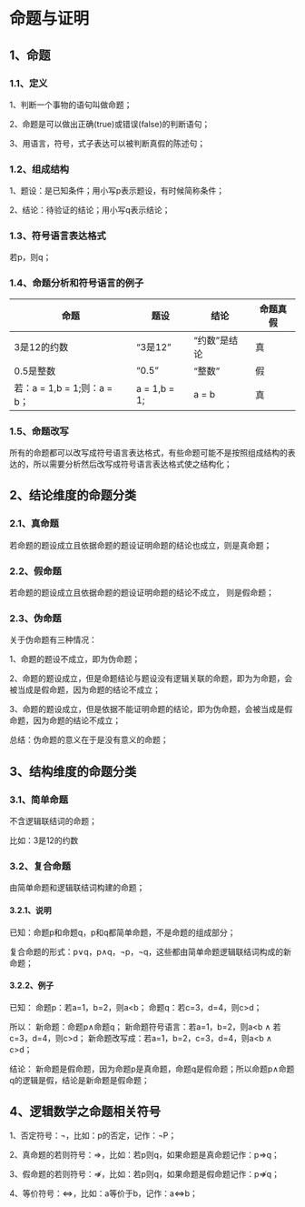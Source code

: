 # 命题与证明

## 1、命题
### 1.1、定义
1、判断一个事物的语句叫做命题；

2、命题是可以做出正确(true)或错误(false)的判断语句；

3、用语言，符号，式子表达可以被判断真假的陈述句；

### 1.2、组成结构
1、题设：是已知条件；用小写p表示题设，有时候简称条件；

2、结论：待验证的结论；用小写q表示结论；

### 1.3、符号语言表达格式
若p，则q；

### 1.4、命题分析和符号语言的例子

| 命题 | 题设 | 结论 | 命题真假 |
|---|---|---|---|
| 3是12的约数 | “3是12” | “约数”是结论 | 真 |
| 0.5是整数 | “0.5” | “整数” | 假 |
| 若：a = 1,b = 1;则：a = b；| a = 1,b = 1; | a = b | 真 |

### 1.5、命题改写
所有的命题都可以改写成符号语言表达格式，有些命题可能不是按照组成结构的表达的，所以需要分析然后改写成符号语言表达格式使之结构化；

## 2、结论维度的命题分类

### 2.1、真命题
若命题的题设成立且依据命题的题设证明命题的结论也成立，则是真命题；

### 2.2、假命题
若命题的题设成立且依据命题的题设证明命题的结论不成立，
则是假命题；

### 2.3、伪命题
关于伪命题有三种情况：

1、命题的题设不成立，即为伪命题；

2、命题的题设成立，但是命题结论与题设没有逻辑关联的命题，即为为命题，会被当成是假命题，因为命题的结论不成立；

3、命题的题设成立，但是依据不能证明命题的结论，即为伪命题，会被当成是假命题，因为命题的结论不成立；

总结：伪命题的意义在于是没有意义的命题；

## 3、结构维度的命题分类
### 3.1、简单命题
不含逻辑联结词的命题；

比如：3是12的约数

### 3.2、复合命题
由简单命题和逻辑联结词构建的命题；

#### 3.2.1、说明
已知：命题p和命题q，p和q都简单命题，不是命题的组成部分；

复合命题的形式：p$\lor$q，p$\land$q，$\lnot$p，$\lnot$q，这些都由简单命题逻辑联结词构成的新命题；

#### 3.2.2、例子
已知：
命题p：若a=1，b=2，则a<b；
命题q：若c=3，d=4，则c>d；

所以：
新命题：命题p$\land$命题q；
新命题符号语言：若a=1，b=2，则a<b $\land$ 若c=3，d=4，则c>d；
新命题改写成：若a=1，b=2，c=3，d=4，则a<b $\land$ c>d；

结论：
新命题是假命题，因为命题p是真命题，命题q是假命题；所以命题p$\land$命题q的逻辑是假，结论是新命题是假命题；

## 4、逻辑数学之命题相关符号
1、否定符号：$\neg$，比如：p的否定，记作：$\neg$P；

2、真命题的若则符号：$\Rightarrow$，比如：若p则q，如果命题是真命题记作：p$\Rightarrow$q；

3、假命题的若则符号：$\nRightarrow$，比如：若p则q，如果命题是假命题记作：p$\nRightarrow$q；

4、等价符号：$\Leftrightarrow$，比如：a等价于b，记作：a$\Leftrightarrow$b；
